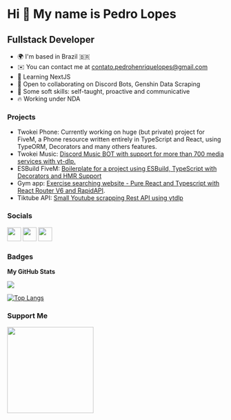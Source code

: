 Hi 👋 My name is Pedro Lopes
============================

Fullstack Developer
-------------

* 🌍  I'm based in Brazil 🇧🇷
* ✉️  You can contact me at [contato.pedrohenriquelopes@gmail.com](mailto:contato.pedrohenriquelopes@gmail.com)
* 🧠  Learning NextJS
* 🤝  Open to collaborating on Discord Bots, Genshin Data Scraping
* 🧬  Some soft skills: self-taught, proactive and communicative
* 🔥  Working under NDA

### Projects
* Twokei Phone: Currently working on huge (but private) project for FiveM, a Phone resource written entirely in TypeScript and React, using TypeORM, Decorators and many others features.
* Twokei Music: [Discord Music BOT with support for more than 700 media services with yt-dlp.](https://twokei.store/)
* ESBuild FiveM: [Boilerplate for a project using ESBuild, TypeScript with Decorators and HMR Support](https://github.com/doiska/esbuild-fivem)
* Gym app: [Exercise searching website - Pure React and Typescript with React Router V6 and RapidAPI](https://github.com/doiska/gym-app).
* Tiktube API: [Small Youtube scrapping Rest API using ytdlp](https://github.com/doiska/tiktube-api)


### Socials

<p align="left"> <a href="https://www.dev.to/doiska" target="_blank" rel="noreferrer"><img src="https://raw.githubusercontent.com/danielcranney/readme-generator/main/public/icons/socials/devdotto-dark.svg" width="32" height="32" /></a> <a href="https://discord.com/users/226038466272690176" target="_blank" rel="noreferrer"><img src="https://raw.githubusercontent.com/danielcranney/readme-generator/main/public/icons/socials/discord.svg" width="32" height="32" /></a> <a href="https://www.github.com/doiska" target="_blank" rel="noreferrer"><img src="https://raw.githubusercontent.com/danielcranney/readme-generator/main/public/icons/socials/github-dark.svg" width="32" height="32" /></a></p>

### Badges

<b>My GitHub Stats</b>

<a href="http://www.github.com/doiska"><img src="https://github-readme-streak-stats.herokuapp.com/?user=doiska&stroke=ffffff&background=1c1917&ring=0891b2&fire=0891b2&currStreakNum=ffffff&currStreakLabel=0891b2&sideNums=ffffff&sideLabels=ffffff&dates=ffffff&hide_border=true" /></a>

[![Top Langs](https://github-readme-stats.vercel.app/api/top-langs/?username=doiska&theme=dark&langs_count=5)](https://github.com/doiska?tab=repositories)

### Support Me

<a href="https://www.buymeacoffee.com/doiska"><img src="https://cdn.buymeacoffee.com/buttons/v2/default-yellow.png" width="200" /></a>
